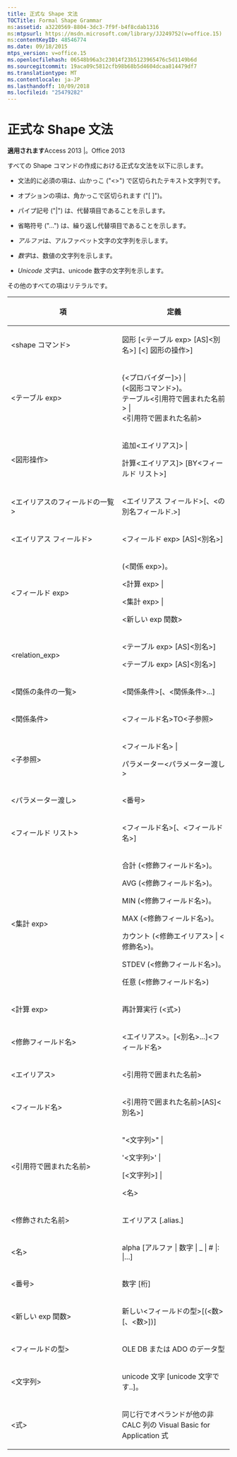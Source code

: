 ```yaml
---
title: 正式な Shape 文法
TOCTitle: Formal Shape Grammar
ms:assetid: a3220569-8804-3dc3-7f9f-b4f8cdab1316
ms:mtpsurl: https://msdn.microsoft.com/library/JJ249752(v=office.15)
ms:contentKeyID: 48546774
ms.date: 09/18/2015
mtps_version: v=office.15
ms.openlocfilehash: 06548b96a3c23014f23b5123965476c5d1149b6d
ms.sourcegitcommit: 19aca09c5812cfb98b68b5d4604dcaa814479df7
ms.translationtype: MT
ms.contentlocale: ja-JP
ms.lasthandoff: 10/09/2018
ms.locfileid: "25479282"
---
```

# <a name="formal-shape-grammar"></a>正式な Shape 文法


**適用されます**Access 2013 |。Office 2013

すべての Shape コマンドの作成における正式な文法を以下に示します。

  - 文法的に必須の項は、山かっこ ("\<\>") で区切られたテキスト文字列です。

  - オプションの項は、角かっこで区切られます ("\[ \]")。

  - パイプ記号 ("|") は、代替項目であることを示します。

  - 省略符号 ("...") は、繰り返し代替項目であることを示します。

  - *アルファ*は、アルファベット文字の文字列を示します。

  - *数字*は、数値の文字列を示します。

  - *Unicode 文字*は、unicode 数字の文字列を示します。

その他のすべての項はリテラルです。

<table>
<colgroup>
<col style="width: 50%" />
<col style="width: 50%" />
</colgroup>
<thead>
<tr class="header">
<th><p>項</p></th>
<th><p>定義</p></th>
</tr>
</thead>
<tbody>
<tr class="odd">
<td><p>&lt;shape コマンド&gt;</p></td>
<td><p>図形 [&lt;テーブル exp&gt; [AS]&lt;別名&gt;] [&lt;] 図形の操作&gt;]</p></td>
</tr>
<tr class="even">
<td><p>&lt;テーブル exp&gt;</p></td>
<td><p>{&lt;プロバイダー]&gt;} |<br />
(&lt;図形コマンド&gt;)。<br />
テーブル&lt;引用符で囲まれた名前&gt; |<br />
&lt;引用符で囲まれた名前&gt;</p></td>
</tr>
<tr class="odd">
<td><p>&lt;図形操作&gt;</p></td>
<td><p>追加&lt;エイリアス]&gt; |</p>
<p>計算&lt;エイリアス]&gt; [BY&lt;フィールド リスト&gt;]</p></td>
</tr>
<tr class="even">
<td><p>&lt;エイリアスのフィールドの一覧&gt;</p></td>
<td><p>&lt;エイリアス フィールド&gt;[、&lt;の別名フィールド.&gt;]</p></td>
</tr>
<tr class="odd">
<td><p>&lt;エイリアス フィールド&gt;</p></td>
<td><p>&lt;フィールド exp&gt; [AS]&lt;別名&gt;]</p></td>
</tr>
<tr class="even">
<td><p>&lt;フィールド exp&gt;</p></td>
<td><p>(&lt;関係 exp&gt;)。</p>
<p>&lt;計算 exp&gt; |</p>
<p>&lt;集計 exp&gt; |</p>
<p>&lt;新しい exp 関数&gt;</p></td>
</tr>
<tr class="odd">
<td><p>&lt;relation_exp&gt;</p></td>
<td><p>&lt;テーブル exp&gt; [AS]&lt;別名&gt;]</p>
<p>&lt;テーブル exp&gt; [AS]&lt;別名&gt;]</p></td>
</tr>
<tr class="even">
<td><p>&lt;関係の条件の一覧&gt;</p></td>
<td><p>&lt;関係条件&gt;[、&lt;関係条件&gt;...]</p></td>
</tr>
<tr class="odd">
<td><p>&lt;関係条件&gt;</p></td>
<td><p>&lt;フィールド名&gt;TO&lt;子参照&gt;</p></td>
</tr>
<tr class="even">
<td><p>&lt;子参照&gt;</p></td>
<td><p>&lt;フィールド名&gt; |</p>
<p>パラメーター&lt;パラメーター渡し&gt;</p></td>
</tr>
<tr class="odd">
<td><p>&lt;パラメーター渡し&gt;</p></td>
<td><p>&lt;番号&gt;</p></td>
</tr>
<tr class="even">
<td><p>&lt;フィールド リスト&gt;</p></td>
<td><p>&lt;フィールド名&gt;[、&lt;フィールド名&gt;]</p></td>
</tr>
<tr class="odd">
<td><p>&lt;集計 exp&gt;</p></td>
<td><p>合計 (&lt;修飾フィールド名&gt;)。</p>
<p>AVG (&lt;修飾フィールド名&gt;)。</p>
<p>MIN (&lt;修飾フィールド名&gt;)。</p>
<p>MAX (&lt;修飾フィールド名&gt;)。</p>
<p>カウント (&lt;修飾エイリアス&gt; | &lt;修飾名&gt;)。</p>
<p>STDEV (&lt;修飾フィールド名&gt;)。</p>
<p>任意 (&lt;修飾フィールド名&gt;)</p></td>
</tr>
<tr class="even">
<td><p>&lt;計算 exp&gt;</p></td>
<td><p>再計算実行 (&lt;式&gt;)</p></td>
</tr>
<tr class="odd">
<td><p>&lt;修飾フィールド名&gt;</p></td>
<td><p>&lt;エイリアス&gt;。[&lt;別名&gt;...]&lt;フィールド名&gt;</p></td>
</tr>
<tr class="even">
<td><p>&lt;エイリアス&gt;</p></td>
<td><p>&lt;引用符で囲まれた名前&gt;</p></td>
</tr>
<tr class="odd">
<td><p>&lt;フィールド名&gt;</p></td>
<td><p>&lt;引用符で囲まれた名前&gt;[AS]&lt;別名&gt;]</p></td>
</tr>
<tr class="even">
<td><p>&lt;引用符で囲まれた名前&gt;</p></td>
<td><p>&quot;&lt;文字列&gt;&quot; |</p>
<p>'&lt;文字列&gt;' |</p>
<p>[&lt;文字列&gt;] |</p>
<p>&lt;名&gt;</p></td>
</tr>
<tr class="odd">
<td><p>&lt;修飾された名前&gt;</p></td>
<td><p>エイリアス [.alias.]</p></td>
</tr>
<tr class="even">
<td><p>&lt;名&gt;</p></td>
<td><p>alpha [アルファ | 数字 | _ | # |: |...]</p></td>
</tr>
<tr class="odd">
<td><p>&lt;番号&gt;</p></td>
<td><p>数字 [桁]</p></td>
</tr>
<tr class="even">
<td><p>&lt;新しい exp 関数&gt;</p></td>
<td><p>新しい&lt;フィールドの型&gt;[(&lt;数&gt;[、&lt;数&gt;])]</p></td>
</tr>
<tr class="odd">
<td><p>&lt;フィールドの型&gt;</p></td>
<td><p>OLE DB または ADO のデータ型</p></td>
</tr>
<tr class="even">
<td><p>&lt;文字列&gt;</p></td>
<td><p>unicode 文字 [unicode 文字です..]。</p></td>
</tr>
<tr class="odd">
<td><p>&lt;式&gt;</p></td>
<td><p>同じ行でオペランドが他の非 CALC 列の Visual Basic for Application 式</p></td>
</tr>
</tbody>
</table>

